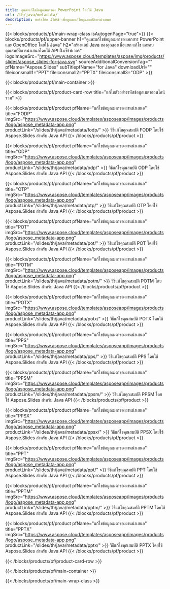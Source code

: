 ```yaml
---
title: ดูและแก้ไขข้อมูลเมตาของ PowerPoint โดยใช้ Java
url: /th/java/metadata/
description: ซอร์สโค้ด Java เพื่อดูและแก้ไขคุณสมบัติการนำเสนอ
---
```


{{< blocks/products/pf/main-wrap-class isAutogenPage="true">}}
{{< blocks/products/pf/upper-banner h1="ดูและแก้ไขข้อมูลเมตาของเอกสาร PowerPoint และ OpenOffice โดยใช้ Java" h2="สร้างแอป Java ของคุณเองเพื่อแยก แก้ไข และลบคุณสมบัติการนำเสนอโดยใช้ API ฝั่งเซิร์ฟเวอร์" logoImageSrc="https://www.aspose.cloud/templates/aspose/img/products/slides/aspose_slides-for-java.svg" sourceAdditionalConversionTag="" pfName="Aspose.Slides" subTitlepfName="for Java" downloadUrl="" fileiconsmall1="PPT" fileiconsmall2="PPTX" fileiconsmall3="ODP" >}}

{{< blocks/products/pf/main-container >}}

{{< blocks/products/pf/product-card-row title="แก้ไขตัวอย่างรหัสข้อมูลเมตาออนไลน์รวม" >}}

{{< blocks/products/pf/product pfName="แก้ไขข้อมูลเมตาของงานนำเสนอ" title="FODP" imgSrc="https://www.aspose.cloud/templates/asposeapp/images/products/logo/aspose_metadata-app.png" productLink="/slides/th/java/metadata/fodp/" >}}
วิธีแก้ไขคุณสมบัติ FODP โดยใช้ Aspose.Slides สำหรับ Java API
{{< /blocks/products/pf/product >}}

{{< blocks/products/pf/product pfName="แก้ไขข้อมูลเมตาของงานนำเสนอ" title="ODP" imgSrc="https://www.aspose.cloud/templates/asposeapp/images/products/logo/aspose_metadata-app.png" productLink="/slides/th/java/metadata/odp/" >}}
วิธีแก้ไขคุณสมบัติ ODP โดยใช้ Aspose.Slides สำหรับ Java API
{{< /blocks/products/pf/product >}}

{{< blocks/products/pf/product pfName="แก้ไขข้อมูลเมตาของงานนำเสนอ" title="OTP" imgSrc="https://www.aspose.cloud/templates/asposeapp/images/products/logo/aspose_metadata-app.png" productLink="/slides/th/java/metadata/otp/" >}}
วิธีแก้ไขคุณสมบัติ OTP โดยใช้ Aspose.Slides สำหรับ Java API
{{< /blocks/products/pf/product >}}

{{< blocks/products/pf/product pfName="แก้ไขข้อมูลเมตาของงานนำเสนอ" title="POT" imgSrc="https://www.aspose.cloud/templates/asposeapp/images/products/logo/aspose_metadata-app.png" productLink="/slides/th/java/metadata/pot/" >}}
วิธีแก้ไขคุณสมบัติ POT โดยใช้ Aspose.Slides สำหรับ Java API
{{< /blocks/products/pf/product >}}

{{< blocks/products/pf/product pfName="แก้ไขข้อมูลเมตาของงานนำเสนอ" title="POTM" imgSrc="https://www.aspose.cloud/templates/asposeapp/images/products/logo/aspose_metadata-app.png" productLink="/slides/th/java/metadata/potm/" >}}
วิธีแก้ไขคุณสมบัติ POTM โดยใช้ Aspose.Slides สำหรับ Java API
{{< /blocks/products/pf/product >}}

{{< blocks/products/pf/product pfName="แก้ไขข้อมูลเมตาของงานนำเสนอ" title="POTX" imgSrc="https://www.aspose.cloud/templates/asposeapp/images/products/logo/aspose_metadata-app.png" productLink="/slides/th/java/metadata/potx/" >}}
วิธีแก้ไขคุณสมบัติ POTX โดยใช้ Aspose.Slides สำหรับ Java API
{{< /blocks/products/pf/product >}}

{{< blocks/products/pf/product pfName="แก้ไขข้อมูลเมตาของงานนำเสนอ" title="PPS" imgSrc="https://www.aspose.cloud/templates/asposeapp/images/products/logo/aspose_metadata-app.png" productLink="/slides/th/java/metadata/pps/" >}}
วิธีแก้ไขคุณสมบัติ PPS โดยใช้ Aspose.Slides สำหรับ Java API
{{< /blocks/products/pf/product >}}

{{< blocks/products/pf/product pfName="แก้ไขข้อมูลเมตาของงานนำเสนอ" title="PPSM" imgSrc="https://www.aspose.cloud/templates/asposeapp/images/products/logo/aspose_metadata-app.png" productLink="/slides/th/java/metadata/ppsm/" >}}
วิธีแก้ไขคุณสมบัติ PPSM โดยใช้ Aspose.Slides สำหรับ Java API
{{< /blocks/products/pf/product >}}

{{< blocks/products/pf/product pfName="แก้ไขข้อมูลเมตาของงานนำเสนอ" title="PPSX" imgSrc="https://www.aspose.cloud/templates/asposeapp/images/products/logo/aspose_metadata-app.png" productLink="/slides/th/java/metadata/ppsx/" >}}
วิธีแก้ไขคุณสมบัติ PPSX โดยใช้ Aspose.Slides สำหรับ Java API
{{< /blocks/products/pf/product >}}

{{< blocks/products/pf/product pfName="แก้ไขข้อมูลเมตาของงานนำเสนอ" title="PPT" imgSrc="https://www.aspose.cloud/templates/asposeapp/images/products/logo/aspose_metadata-app.png" productLink="/slides/th/java/metadata/ppt/" >}}
วิธีแก้ไขคุณสมบัติ PPT โดยใช้ Aspose.Slides สำหรับ Java API
{{< /blocks/products/pf/product >}}

{{< blocks/products/pf/product pfName="แก้ไขข้อมูลเมตาของงานนำเสนอ" title="PPTM" imgSrc="https://www.aspose.cloud/templates/asposeapp/images/products/logo/aspose_metadata-app.png" productLink="/slides/th/java/metadata/pptm/" >}}
วิธีแก้ไขคุณสมบัติ PPTM โดยใช้ Aspose.Slides สำหรับ Java API
{{< /blocks/products/pf/product >}}

{{< blocks/products/pf/product pfName="แก้ไขข้อมูลเมตาของงานนำเสนอ" title="PPTX" imgSrc="https://www.aspose.cloud/templates/asposeapp/images/products/logo/aspose_metadata-app.png" productLink="/slides/th/java/metadata/pptx/" >}}
วิธีแก้ไขคุณสมบัติ PPTX โดยใช้ Aspose.Slides สำหรับ Java API
{{< /blocks/products/pf/product >}}



{{< /blocks/products/pf/product-card-row >}}

{{< /blocks/products/pf/main-container >}}
    
{{< /blocks/products/pf/main-wrap-class >}}